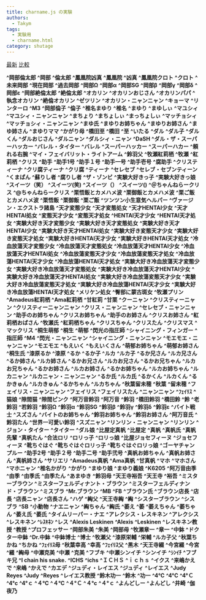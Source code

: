 ```yaml
---
title: charname.js の実験
authors:
  - Takym
tags:
  - 実験用
  - charname.html
category: shutage
---
```

[最新](https://takym.github.io/blog/shutage/charname.html)
[比較](https://github.com/Takym/shutage/compare/774a793a685da76a0ead8e25381ea34b046160da...3e885c98541ffd7dd5a4e742e5817c15faffd987#diff-f427b096aed5d5e50a72616a320b1121b15419ac95cc163916b15681f6b672cc)

**^岡部倫太郎**
**^岡部**
**^倫太郎**
**^鳳凰院凶真**
**^鳳凰院**
**^凶真**
**^鳳凰院クロト**
**^クロト**
**^未来岡部**
**^現在岡部**
**^過去岡部**
**^岡部Ω**
**^岡部α**
**^岡部SG**
**^岡部β**
**^岡部γ**
**^岡部δ**
**^岡部ε**
**^岡部絶倫太郎**
**^絶倫太郎**
**^オカリン**
**^オカリンおじさん**
**^オカリンパパ**
**^執念オカリン**
**^絶倫オカリン**
**^ゼツリン**
**^オカリン・ニャンニャン**
**^キョーマ**
**^リンターロ**
**^M3**
**^岡部倫子**
**^倫子**
**^椎名まゆり**
**^椎名**
**^まゆり**
**^まゆしぃ**
**^マユシィ**
**^マユシィ・ニャンニャン**
**^まちょり**
**^まちょしぃ**
**^まっちょしぃ**
**^マッチョシィ**
**^マッチョシィ・ニャンニャン**
**^まゆ氏**
**^まゆりお姉ちゃん**
**^まゆりお姉さん**
**^まゆ姉さん**
**^まゆりママ**
**^かがり母**
**^橋田至**
**^橋田**
**^至**
**^いたる**
**^ダル**
**^ダル子**
**^ダルくん**
**^ダルおじさん**
**^ダルニャン**
**^ダルシィ・ニャン**
**^DaSH**
**^ダル・ザ・スーパーハッカー**
**^バレル・タイター**
**^バレル**
**^スーパーハッカー**
**^スーパーハカー**
**^頼れる右腕**
**^マイ・フェイバリット・ライトアーム**
**^鈴羽父**
**^牧瀬紅莉栖**
**^牧瀬**
**^紅莉栖**
**^クリス**
**^助手**
**^助手1号**
**^助手１号**
**^助手一号**
**^助手壱号**
**^腐助手**
**^クリスティーナ**
**^クリ腐ティーナ**
**^クリ腐**
**^ティーナ**
**^セレセブ**
**^セレブ・セブンティーン**
**^くまぱん**
**^蘇りし者**
**^腐りし者**
**^ザ・ゾンビ**
**^実験大好きっ子**
**^実験大好きっ娘**
**^スイーツ（笑）**
**^スイーツ(笑)**
**^スイーツ（）**
**^スイーツ()**
**^＠ちゃんねらークリス**
**^@ちゃんねらークリス**
**^栗悟飯とカメハメ波**
**^栗御飯とカメハメ波**
**^栗ご飯とカメハメ波**
**^栗悟飯**
**^栗御飯**
**^栗ご飯**
**^ツンツン小生意気ヘルパー**
**^ヴァージン・エクストラ諸島**
**^天才変態少女**
**^天才変態処女**
**^天才HENTAI少女**
**^天才HENTAI処女**
**^変態天才少女**
**^変態天才処女**
**^HENTAI天才少女**
**^HENTAI天才処女**
**^実験大好き天才変態少女**
**^実験大好き天才変態処女**
**^実験大好き天才HENTAI少女**
**^実験大好き天才HENTAI処女**
**^実験大好き変態天才少女**
**^実験大好き変態天才処女**
**^実験大好きHENTAI天才少女**
**^実験大好きHENTAI天才処女**
**^冷血放蕩天才変態少女**
**^冷血放蕩天才変態処女**
**^冷血放蕩天才HENTAI少女**
**^冷血放蕩天才HENTAI処女**
**^冷血放蕩変態天才少女**
**^冷血放蕩変態天才処女**
**^冷血放蕩HENTAI天才少女**
**^冷血放蕩HENTAI天才処女**
**^実験大好き冷血放蕩天才変態少女**
**^実験大好き冷血放蕩天才変態処女**
**^実験大好き冷血放蕩天才HENTAI少女**
**^実験大好き冷血放蕩天才HENTAI処女**
**^実験大好き冷血放蕩変態天才少女**
**^実験大好き冷血放蕩変態天才処女**
**^実験大好き冷血放蕩HENTAI天才少女**
**^実験大好き冷血放蕩HENTAI天才処女**
**^メリケン処女**
**^臀部に蒙古斑女**
**^牧瀬プリン**
**^Amadeus紅莉栖**
**^Ama紅莉栖**
**^甘紅莉**
**^甘栗**
**^クーニャン**
**^クリスティーニャン**
**^クリスティーニャンニャン**
**^クリス・ニャンニャン**
**^セレセブ・ニャンニャン**
**^助手のお姉ちゃん**
**^クリスお姉ちゃん**
**^助手のお姉さん**
**^クリスお姉さん**
**^紅莉栖おばさん**
**^牧瀬氏**
**^紅莉栖ちゃん**
**^クリスちゃん**
**^クリスたん**
**^クリスマス**
**^マックリス**
**^桐生萌郁**
**^桐生**
**^萌郁**
**^閃光の指圧師**
**^シャイニング・フィンガー**
**^指圧師**
**^M4**
**^閃光・ニャンニャン**
**^シャイニング・ニャンニャン**
**^モエモエ・ニャンニャン**
**^モエモエ**
**^もえいく**
**^もえいくさん**
**^萌郁お姉ちゃん**
**^萌郁お姉さん**
**^桐生氏**
**^漆原るか**
**^漆原**
**^るか**
**^るか子**
**^ルカ**
**^ルカ子**
**^るか兄さん**
**^ルカ兄さん**
**^るか姉さん**
**^ルカ姉さん**
**^るかお兄さん**
**^ルカお兄さん**
**^るかお兄ちゃん**
**^ルカお兄ちゃん**
**^るかお姉さん**
**^ルカお姉さん**
**^るかお姉ちゃん**
**^ルカお姉ちゃん**
**^ルカニャン**
**^ルカニャン・ニャンニャン**
**^るか氏**
**^ルカ氏**
**^るかくん**
**^ルカくん**
**^るかきゅん**
**^ルカきゅん**
**^るかちゃん**
**^ルカちゃん**
**^秋葉留未穂**
**^秋葉**
**^留未穂**
**^フェイリス・ニャンニャン**
**^フェイリス**
**^フェイリスたん**
**^ニャンニャン**
**^ﾌｪｲﾘｽ**
**^猫娘**
**^隙間猫**
**^隙間ピンク**
**^阿万音鈴羽**
**^阿万音**
**^鈴羽**
**^橋田鈴羽**
**^橋田鈴**
**^鈴**
**^老鈴羽**
**^若鈴羽**
**^鈴羽Ω**
**^鈴羽α**
**^鈴羽SG**
**^鈴羽β**
**^鈴羽γ**
**^鈴羽δ**
**^鈴羽ε**
**^バイト戦士**
**^スズさん**
**^バイトのお姉ちゃん**
**^鈴羽お姉ちゃん**
**^鈴羽お姉さん**
**^阿万音氏**
**^鈴羽たん**
**^世界一可愛い鈴羽**
**^スズニャン**
**^リンリン・ニャンニャン**
**^リンリン**
**^ジョン・タイター**
**^タイター**
**^ダル娘**
**^比屋定真帆**
**^比屋定**
**^真帆**
**^真帆氏**
**^真帆先輩**
**^真帆たん**
**^合法ロリ**
**^ロリっ子**
**^ロリっ娘**
**^比屋ジョセフィーヌ**
**^ジョセフィーヌ**
**^靴ちぐはぐ**
**^靴ちぐはぐロリっ子**
**^靴ちぐはぐロリっ娘**
**^ゴーヤチャンプルー**
**^助手2号**
**^助手２号**
**^助手二号**
**^助手弐号**
**^真帆お姉ちゃん**
**^真帆お姉さん**
**^真帆姉さん**
**^サリエリ**
**^Amadeus真帆**
**^Ama真帆**
**^甘真帆**
**^マホ**
**^マホさん**
**^マホニャン**
**^椎名かがり**
**^かがり**
**^まゆり娘**
**^まゆり義娘**
**^K6205**
**^阿万音由季**
**^由季**
**^由季氏**
**^由季たん**
**^あまゆき**
**^鈴羽母**
**^天王寺裕吾**
**^天王寺**
**^裕吾**
**^ミスターブラウン**
**^ミスターフェルディナント・ブラウン**
**^ミスターフェルディナンド・ブラウン**
**^ミスブラ**
**^Mr.ブラウン**
**^MB**
**^FB**
**^ブラウン氏**
**^ブラウン店長**
**^店長**
**^店長ニャン**
**^店長さん**
**^ハゲ**
**^綯父**
**^天王寺綯**
**^綯**
**^シスターブラウン**
**^シスブラ**
**^SB**
**^小動物**
**^ナエニャン**
**^綯ちゃん**
**^綯氏**
**^萎え**
**^萎**
**^萎えちゃん**
**^萎ちゃん**
**^萎え氏**
**^萎氏**
**^タイムリーパー・ナエ**
**^アレクシス・レスキネン**
**^アレクシス**
**^レスキネン**
**^ﾚｽｷﾈﾝ**
**^レス**
**^Alexis Leskinen**
**^Alexis**
**^Leskinen**
**^レスキネン教授**
**^教授**
**^プロフェッサー**
**^岡部朱美**
**^朱美**
**^岡部母**
**^牧瀬章一**
**^章一**
**^中鉢**
**^ドクター中鉢**
**^Dr.中鉢**
**^中鉢博士**
**^博士**
**^牧瀬父**
**^漆原栄輔**
**^栄輔**
**^ルカ子父**
**^秋葉ちかね**
**^ちかね**
**^ﾌｪｲﾘｽ母**
**^秋葉幸高**
**^幸高**
**^ﾌｪｲﾘｽ父**
**^黒木**
**^天王寺綴**
**^今宮綴**
**^今宮**
**^綴**
**^綯母**
**^中瀬克美**
**^中瀬**
**^克美**
**^フブキ**
**^中瀬シンイチ**
**^シンイチ**
**^ｼﾝｲﾁ**
**^フブキ兄**
**^I chain his snake.**
**^ICHS**
**^ichs**
**^ＩＣＨＳ**
**^ｉｃｈｓ**
**^イクス**
**^来嶋かえで**
**^来嶋**
**^かえで**
**^カエデ**
**^ジュディ・レイエス**
**^ジュディ**
**^レイエス**
**^Judy Reyes**
**^Judy**
**^Reyes**
**^レイエス教授**
**^鈴木功一**
**^鈴木**
**^功一**
**^4℃**
**^4°C**
**^4°Ｃ**
**^4°c**
**^4°ｃ**
**^４℃**
**^４°C**
**^４°Ｃ**
**^４°c**
**^４°ｃ**
**^よんどしー**
**^よんどし**
**^井崎**
**^伽夜乃**
